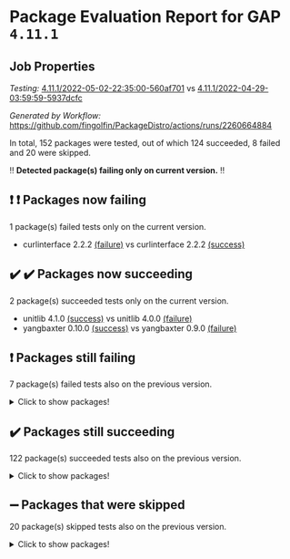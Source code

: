 # Package Evaluation Report for GAP `4.11.1`

## Job Properties

*Testing:* [4.11.1/2022-05-02-22:35:00-560af701](https://github.com/fingolfin/PackageDistro/blob/data/reports/4.11.1/2022-05-02-22:35:00-560af701) vs [4.11.1/2022-04-29-03:59:59-5937dcfc](https://github.com/fingolfin/PackageDistro/blob/data/reports/4.11.1/2022-04-29-03:59:59-5937dcfc)

*Generated by Workflow:* https://github.com/fingolfin/PackageDistro/actions/runs/2260664884

In total, 152 packages were tested, out of which 124 succeeded, 8 failed and 20 were skipped.

:bangbang: **Detected package(s) failing only on current version.** :bangbang:

## :exclamation: :exclamation: Packages now failing

1 package(s) failed tests only on the current version.
- curlinterface 2.2.2 [(failure)](https://github.com/fingolfin/PackageDistro/runs/6265114440?check_suite_focus=true) vs curlinterface 2.2.2 [(success)](https://github.com/fingolfin/PackageDistro/runs/6222221303?check_suite_focus=true) <br>

## :heavy_check_mark: :heavy_check_mark: Packages now succeeding

2 package(s) succeeded tests only on the current version.
- unitlib 4.1.0 [(success)](https://github.com/fingolfin/PackageDistro/runs/6265120309?check_suite_focus=true) vs unitlib 4.0.0 [(failure)](https://github.com/fingolfin/PackageDistro/runs/6222226376?check_suite_focus=true) <br>
- yangbaxter 0.10.0 [(success)](https://github.com/fingolfin/PackageDistro/runs/6265120733?check_suite_focus=true) vs yangbaxter 0.9.0 [(failure)](https://github.com/fingolfin/PackageDistro/runs/6222226752?check_suite_focus=true) <br>

## :exclamation: Packages still failing

7 package(s) failed tests also on the previous version.
<details><summary>Click to show packages!</summary>
- fining 1.4.1 [(failure)](https://github.com/fingolfin/PackageDistro/runs/6265115061?check_suite_focus=true)
- francy 1.2.4 [(failure)](https://github.com/fingolfin/PackageDistro/runs/6265115491?check_suite_focus=true)
- hap 1.39 [(failure)](https://github.com/fingolfin/PackageDistro/runs/6265116282?check_suite_focus=true)
- normalizinterface 1.3.2 [(failure)](https://github.com/fingolfin/PackageDistro/runs/6265117823?check_suite_focus=true)
- packagemanager 1.2 [(failure)](https://github.com/fingolfin/PackageDistro/runs/6265118103?check_suite_focus=true)
- recog 1.3.2 [(failure)](https://github.com/fingolfin/PackageDistro/runs/6265118766?check_suite_focus=true)
- transgrp 3.6.1 [(failure)](https://github.com/fingolfin/PackageDistro/runs/6265120171?check_suite_focus=true)
</details>

## :heavy_check_mark: Packages still succeeding

122 package(s) succeeded tests also on the previous version.
<details><summary>Click to show packages!</summary>
- ace 5.4 [(success)](https://github.com/fingolfin/PackageDistro/runs/6265112731?check_suite_focus=true)
- aclib 1.3.2 [(success)](https://github.com/fingolfin/PackageDistro/runs/6265112788?check_suite_focus=true)
- agt 0.2 [(success)](https://github.com/fingolfin/PackageDistro/runs/6265112845?check_suite_focus=true)
- alnuth 3.2.1 [(success)](https://github.com/fingolfin/PackageDistro/runs/6265112901?check_suite_focus=true)
- anupq 3.2.6 [(success)](https://github.com/fingolfin/PackageDistro/runs/6265112956?check_suite_focus=true)
- atlasrep 2.1.2 [(success)](https://github.com/fingolfin/PackageDistro/runs/6265112996?check_suite_focus=true)
- autodoc 2022.03.10 [(success)](https://github.com/fingolfin/PackageDistro/runs/6265113049?check_suite_focus=true)
- automata 1.15 [(success)](https://github.com/fingolfin/PackageDistro/runs/6265113158?check_suite_focus=true)
- automgrp 1.3.2 [(success)](https://github.com/fingolfin/PackageDistro/runs/6265113208?check_suite_focus=true)
- autpgrp 1.10.2 [(success)](https://github.com/fingolfin/PackageDistro/runs/6265113252?check_suite_focus=true)
- cap 2022.05-01 [(success)](https://github.com/fingolfin/PackageDistro/runs/6265113289?check_suite_focus=true)
- caratinterface 2.3.3 [(success)](https://github.com/fingolfin/PackageDistro/runs/6265113355?check_suite_focus=true)
- cddinterface 2020.06.24 [(success)](https://github.com/fingolfin/PackageDistro/runs/6265113403?check_suite_focus=true)
- circle 1.6.5 [(success)](https://github.com/fingolfin/PackageDistro/runs/6265113443?check_suite_focus=true)
- cohomolo 1.6.10 [(success)](https://github.com/fingolfin/PackageDistro/runs/6265113500?check_suite_focus=true)
- congruence 1.2.4 [(success)](https://github.com/fingolfin/PackageDistro/runs/6265113562?check_suite_focus=true)
- corelg 1.56 [(success)](https://github.com/fingolfin/PackageDistro/runs/6265113645?check_suite_focus=true)
- crime 1.6 [(success)](https://github.com/fingolfin/PackageDistro/runs/6265113752?check_suite_focus=true)
- crisp 1.4.5 [(success)](https://github.com/fingolfin/PackageDistro/runs/6265113874?check_suite_focus=true)
- crypting 0.10 [(success)](https://github.com/fingolfin/PackageDistro/runs/6265114039?check_suite_focus=true)
- cryst 4.1.24 [(success)](https://github.com/fingolfin/PackageDistro/runs/6265114135?check_suite_focus=true)
- crystcat 1.1.9 [(success)](https://github.com/fingolfin/PackageDistro/runs/6265114204?check_suite_focus=true)
- ctbllib 1.3.4 [(success)](https://github.com/fingolfin/PackageDistro/runs/6265114259?check_suite_focus=true)
- cubefree 1.19 [(success)](https://github.com/fingolfin/PackageDistro/runs/6265114409?check_suite_focus=true)
- cvec 2.7.5 [(success)](https://github.com/fingolfin/PackageDistro/runs/6265114475?check_suite_focus=true)
- datastructures 0.2.7 [(success)](https://github.com/fingolfin/PackageDistro/runs/6265114518?check_suite_focus=true)
- deepthought 1.0.5 [(success)](https://github.com/fingolfin/PackageDistro/runs/6265114560?check_suite_focus=true)
- design 1.7 [(success)](https://github.com/fingolfin/PackageDistro/runs/6265114594?check_suite_focus=true)
- difsets 2.3.1 [(success)](https://github.com/fingolfin/PackageDistro/runs/6265114641?check_suite_focus=true)
- digraphs 1.5.2 [(success)](https://github.com/fingolfin/PackageDistro/runs/6265114700?check_suite_focus=true)
- edim 1.3.5 [(success)](https://github.com/fingolfin/PackageDistro/runs/6265114760?check_suite_focus=true)
- example 4.3.1 [(success)](https://github.com/fingolfin/PackageDistro/runs/6265114826?check_suite_focus=true)
- factint 1.6.3 [(success)](https://github.com/fingolfin/PackageDistro/runs/6265114905?check_suite_focus=true)
- ferret 1.0.7 [(success)](https://github.com/fingolfin/PackageDistro/runs/6265114944?check_suite_focus=true)
- fga 1.4.0 [(success)](https://github.com/fingolfin/PackageDistro/runs/6265115003?check_suite_focus=true)
- float 1.0.3 [(success)](https://github.com/fingolfin/PackageDistro/runs/6265115117?check_suite_focus=true)
- format 1.4.3 [(success)](https://github.com/fingolfin/PackageDistro/runs/6265115183?check_suite_focus=true)
- forms 1.2.7 [(success)](https://github.com/fingolfin/PackageDistro/runs/6265115273?check_suite_focus=true)
- fplsa 1.2.5 [(success)](https://github.com/fingolfin/PackageDistro/runs/6265115337?check_suite_focus=true)
- fr 2.4.8 [(success)](https://github.com/fingolfin/PackageDistro/runs/6265115414?check_suite_focus=true)
- fwtree 1.3 [(success)](https://github.com/fingolfin/PackageDistro/runs/6265115573?check_suite_focus=true)
- gbnp 1.0.5 [(success)](https://github.com/fingolfin/PackageDistro/runs/6265115643?check_suite_focus=true)
- generalizedmorphismsforcap 2022.03-03 [(success)](https://github.com/fingolfin/PackageDistro/runs/6265115737?check_suite_focus=true)
- genss 1.6.6 [(success)](https://github.com/fingolfin/PackageDistro/runs/6265115816?check_suite_focus=true)
- gradedringforhomalg 2022.03-01 [(success)](https://github.com/fingolfin/PackageDistro/runs/6265115892?check_suite_focus=true)
- grape 4.8.5 [(success)](https://github.com/fingolfin/PackageDistro/runs/6265115954?check_suite_focus=true)
- groupoids 1.69 [(success)](https://github.com/fingolfin/PackageDistro/runs/6265116021?check_suite_focus=true)
- grpconst 2.6.2 [(success)](https://github.com/fingolfin/PackageDistro/runs/6265116102?check_suite_focus=true)
- guarana 0.96.3 [(success)](https://github.com/fingolfin/PackageDistro/runs/6265116151?check_suite_focus=true)
- guava 3.16 [(success)](https://github.com/fingolfin/PackageDistro/runs/6265116210?check_suite_focus=true)
- hapcryst 0.1.14 [(success)](https://github.com/fingolfin/PackageDistro/runs/6265116349?check_suite_focus=true)
- hecke 1.5.3 [(success)](https://github.com/fingolfin/PackageDistro/runs/6265116406?check_suite_focus=true)
- help 3.5 [(success)](https://github.com/fingolfin/PackageDistro/runs/6265116463?check_suite_focus=true)
- idrel 2.43 [(success)](https://github.com/fingolfin/PackageDistro/runs/6265116539?check_suite_focus=true)
- images 1.3.1 [(success)](https://github.com/fingolfin/PackageDistro/runs/6265116588?check_suite_focus=true)
- intpic 0.2.4 [(success)](https://github.com/fingolfin/PackageDistro/runs/6265116634?check_suite_focus=true)
- io 4.7.2 [(success)](https://github.com/fingolfin/PackageDistro/runs/6265116681?check_suite_focus=true)
- irredsol 1.4.3 [(success)](https://github.com/fingolfin/PackageDistro/runs/6265116745?check_suite_focus=true)
- json 2.1.0 [(success)](https://github.com/fingolfin/PackageDistro/runs/6265116789?check_suite_focus=true)
- jupyterkernel 1.4.1 [(success)](https://github.com/fingolfin/PackageDistro/runs/6265116823?check_suite_focus=true)
- jupyterviz 1.5.1 [(success)](https://github.com/fingolfin/PackageDistro/runs/6265116870?check_suite_focus=true)
- kan 1.34 [(success)](https://github.com/fingolfin/PackageDistro/runs/6265116965?check_suite_focus=true)
- kbmag 1.5.9 [(success)](https://github.com/fingolfin/PackageDistro/runs/6265117021?check_suite_focus=true)
- laguna 3.9.5 [(success)](https://github.com/fingolfin/PackageDistro/runs/6265117066?check_suite_focus=true)
- liealgdb 2.2.1 [(success)](https://github.com/fingolfin/PackageDistro/runs/6265117105?check_suite_focus=true)
- liepring 2.6 [(success)](https://github.com/fingolfin/PackageDistro/runs/6265117160?check_suite_focus=true)
- liering 2.4.2 [(success)](https://github.com/fingolfin/PackageDistro/runs/6265117199?check_suite_focus=true)
- linearalgebraforcap 2022.04-02 [(success)](https://github.com/fingolfin/PackageDistro/runs/6265117266?check_suite_focus=true)
- loops 3.4.1 [(success)](https://github.com/fingolfin/PackageDistro/runs/6265117322?check_suite_focus=true)
- lpres 1.0.3 [(success)](https://github.com/fingolfin/PackageDistro/runs/6265117365?check_suite_focus=true)
- majoranaalgebras 1.4 [(success)](https://github.com/fingolfin/PackageDistro/runs/6265117416?check_suite_focus=true)
- mapclass 1.4.5 [(success)](https://github.com/fingolfin/PackageDistro/runs/6265117454?check_suite_focus=true)
- matgrp 0.64 [(success)](https://github.com/fingolfin/PackageDistro/runs/6265117500?check_suite_focus=true)
- modisom 2.5.2 [(success)](https://github.com/fingolfin/PackageDistro/runs/6265117545?check_suite_focus=true)
- modulepresentationsforcap 2022.03-02 [(success)](https://github.com/fingolfin/PackageDistro/runs/6265117584?check_suite_focus=true)
- monoidalcategories 2022.04-04 [(success)](https://github.com/fingolfin/PackageDistro/runs/6265117621?check_suite_focus=true)
- nconvex 2020.11-04 [(success)](https://github.com/fingolfin/PackageDistro/runs/6265117673?check_suite_focus=true)
- nilmat 1.4.1 [(success)](https://github.com/fingolfin/PackageDistro/runs/6265117707?check_suite_focus=true)
- nock 1.5 [(success)](https://github.com/fingolfin/PackageDistro/runs/6265117763?check_suite_focus=true)
- nq 2.5.8 [(success)](https://github.com/fingolfin/PackageDistro/runs/6265117872?check_suite_focus=true)
- numericalsgps 1.3.0 [(success)](https://github.com/fingolfin/PackageDistro/runs/6265117934?check_suite_focus=true)
- openmath 11.5.1 [(success)](https://github.com/fingolfin/PackageDistro/runs/6265117988?check_suite_focus=true)
- orb 4.8.4 [(success)](https://github.com/fingolfin/PackageDistro/runs/6265118042?check_suite_focus=true)
- patternclass 2.4.2 [(success)](https://github.com/fingolfin/PackageDistro/runs/6265118165?check_suite_focus=true)
- permut 2.0.4 [(success)](https://github.com/fingolfin/PackageDistro/runs/6265118231?check_suite_focus=true)
- polenta 1.3.10 [(success)](https://github.com/fingolfin/PackageDistro/runs/6265118281?check_suite_focus=true)
- polymaking 0.8.6 [(success)](https://github.com/fingolfin/PackageDistro/runs/6265118329?check_suite_focus=true)
- primgrp 3.4.1 [(success)](https://github.com/fingolfin/PackageDistro/runs/6265118383?check_suite_focus=true)
- profiling 2.5.0 [(success)](https://github.com/fingolfin/PackageDistro/runs/6265118429?check_suite_focus=true)
- qpa 1.33 [(success)](https://github.com/fingolfin/PackageDistro/runs/6265118497?check_suite_focus=true)
- quagroup 1.8.3 [(success)](https://github.com/fingolfin/PackageDistro/runs/6265118538?check_suite_focus=true)
- radiroot 2.9 [(success)](https://github.com/fingolfin/PackageDistro/runs/6265118597?check_suite_focus=true)
- rcwa 4.6.4 [(success)](https://github.com/fingolfin/PackageDistro/runs/6265118656?check_suite_focus=true)
- rds 1.8 [(success)](https://github.com/fingolfin/PackageDistro/runs/6265118715?check_suite_focus=true)
- repndecomp 1.2.1 [(success)](https://github.com/fingolfin/PackageDistro/runs/6265118813?check_suite_focus=true)
- repsn 3.1.0 [(success)](https://github.com/fingolfin/PackageDistro/runs/6265118869?check_suite_focus=true)
- resclasses 4.7.2 [(success)](https://github.com/fingolfin/PackageDistro/runs/6265118924?check_suite_focus=true)
- scscp 2.3.1 [(success)](https://github.com/fingolfin/PackageDistro/runs/6265118969?check_suite_focus=true)
- semigroups 4.0.0 [(success)](https://github.com/fingolfin/PackageDistro/runs/6265119006?check_suite_focus=true)
- sglppow 2.2 [(success)](https://github.com/fingolfin/PackageDistro/runs/6265119064?check_suite_focus=true)
- sgpviz 0.999.5 [(success)](https://github.com/fingolfin/PackageDistro/runs/6265119111?check_suite_focus=true)
- simpcomp 2.1.14 [(success)](https://github.com/fingolfin/PackageDistro/runs/6265119155?check_suite_focus=true)
- singular 2020.12.18 [(success)](https://github.com/fingolfin/PackageDistro/runs/6265119208?check_suite_focus=true)
- sla 1.5.3 [(success)](https://github.com/fingolfin/PackageDistro/runs/6265119277?check_suite_focus=true)
- smallgrp 1.5 [(success)](https://github.com/fingolfin/PackageDistro/runs/6265119320?check_suite_focus=true)
- smallsemi 0.6.13 [(success)](https://github.com/fingolfin/PackageDistro/runs/6265119385?check_suite_focus=true)
- sonata 2.9.4 [(success)](https://github.com/fingolfin/PackageDistro/runs/6265119474?check_suite_focus=true)
- sophus 1.25 [(success)](https://github.com/fingolfin/PackageDistro/runs/6265119591?check_suite_focus=true)
- spinsym 1.5.2 [(success)](https://github.com/fingolfin/PackageDistro/runs/6265119753?check_suite_focus=true)
- symbcompcc 1.3.2 [(success)](https://github.com/fingolfin/PackageDistro/runs/6265119874?check_suite_focus=true)
- thelma 1.3 [(success)](https://github.com/fingolfin/PackageDistro/runs/6265119967?check_suite_focus=true)
- tomlib 1.2.9 [(success)](https://github.com/fingolfin/PackageDistro/runs/6265120031?check_suite_focus=true)
- toric 1.9.5 [(success)](https://github.com/fingolfin/PackageDistro/runs/6265120103?check_suite_focus=true)
- ugaly 4.0.2 [(success)](https://github.com/fingolfin/PackageDistro/runs/6265120218?check_suite_focus=true)
- unipot 1.5 [(success)](https://github.com/fingolfin/PackageDistro/runs/6265120255?check_suite_focus=true)
- utils 0.72 [(success)](https://github.com/fingolfin/PackageDistro/runs/6265120367?check_suite_focus=true)
- uuid 0.7 [(success)](https://github.com/fingolfin/PackageDistro/runs/6265120430?check_suite_focus=true)
- walrus 0.9991 [(success)](https://github.com/fingolfin/PackageDistro/runs/6265120482?check_suite_focus=true)
- wedderga 4.10.2 [(success)](https://github.com/fingolfin/PackageDistro/runs/6265120538?check_suite_focus=true)
- xmod 2.88 [(success)](https://github.com/fingolfin/PackageDistro/runs/6265120613?check_suite_focus=true)
- xmodalg 1.22 [(success)](https://github.com/fingolfin/PackageDistro/runs/6265120673?check_suite_focus=true)
- zeromqinterface 0.13 [(success)](https://github.com/fingolfin/PackageDistro/runs/6265120788?check_suite_focus=true)
</details>

## :heavy_minus_sign: Packages that were skipped

20 package(s) skipped tests also on the previous version.
<details><summary>Click to show packages!</summary>
- 4ti2interface 2022.03-01 [(skipped)](https://github.com/fingolfin/PackageDistro/runs/6264957390?check_suite_focus=true)
- browse 1.8.14 [(skipped)](https://github.com/fingolfin/PackageDistro/runs/6264957390?check_suite_focus=true)
- examplesforhomalg 2022.03-01 [(skipped)](https://github.com/fingolfin/PackageDistro/runs/6264957390?check_suite_focus=true)
- gapdoc 1.6.5 [(skipped)](https://github.com/fingolfin/PackageDistro/runs/6264957390?check_suite_focus=true)
- gauss 2022.03-01 [(skipped)](https://github.com/fingolfin/PackageDistro/runs/6264957390?check_suite_focus=true)
- gaussforhomalg 2022.03-01 [(skipped)](https://github.com/fingolfin/PackageDistro/runs/6264957390?check_suite_focus=true)
- gradedmodules 2022.03-01 [(skipped)](https://github.com/fingolfin/PackageDistro/runs/6264957390?check_suite_focus=true)
- homalg 2022.03-01 [(skipped)](https://github.com/fingolfin/PackageDistro/runs/6264957390?check_suite_focus=true)
- homalgtocas 2022.03-01 [(skipped)](https://github.com/fingolfin/PackageDistro/runs/6264957390?check_suite_focus=true)
- io_forhomalg 2022.03-01 [(skipped)](https://github.com/fingolfin/PackageDistro/runs/6264957390?check_suite_focus=true)
- itc 1.5.1 [(skipped)](https://github.com/fingolfin/PackageDistro/runs/6264957390?check_suite_focus=true)
- localizeringforhomalg 2022.03-01 [(skipped)](https://github.com/fingolfin/PackageDistro/runs/6264957390?check_suite_focus=true)
- matricesforhomalg 2022.04-01 [(skipped)](https://github.com/fingolfin/PackageDistro/runs/6264957390?check_suite_focus=true)
- modules 2022.03-01 [(skipped)](https://github.com/fingolfin/PackageDistro/runs/6264957390?check_suite_focus=true)
- polycyclic 2.16 [(skipped)](https://github.com/fingolfin/PackageDistro/runs/6264957390?check_suite_focus=true)
- ringsforhomalg 2022.04-01 [(skipped)](https://github.com/fingolfin/PackageDistro/runs/6264957390?check_suite_focus=true)
- sco 2022.03-01 [(skipped)](https://github.com/fingolfin/PackageDistro/runs/6264957390?check_suite_focus=true)
- toolsforhomalg 2022.04-03 [(skipped)](https://github.com/fingolfin/PackageDistro/runs/6264957390?check_suite_focus=true)
- toricvarieties 2022.03.23 [(skipped)](https://github.com/fingolfin/PackageDistro/runs/6264957390?check_suite_focus=true)
- xgap 4.31 [(skipped)](https://github.com/fingolfin/PackageDistro/runs/6264957390?check_suite_focus=true)
</details>

